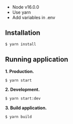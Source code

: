 - Node v16.0.0
- Use yarn
- Add variables in .env

## Installation

```bash
$ yarn install
```

## Running application

**1. Production.**

```bash
$ yarn start
```

**2. Development.**

```bash
$ yarn start:dev
```

**3. Build application.**

```bash
$ yarn build
```
